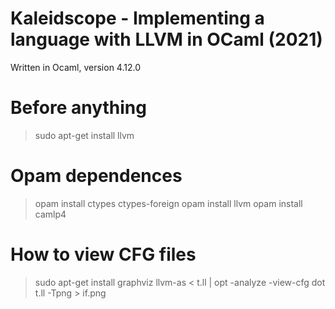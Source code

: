 # Kaleidscope - Implementing a language with LLVM in OCaml (2021)

Written in Ocaml, version 4.12.0

# Before anything

> sudo apt-get install llvm

# Opam dependences

> opam install ctypes ctypes-foreign
> opam install llvm
> opam install camlp4

# How to view CFG files

> sudo apt-get install graphviz
> llvm-as < t.ll | opt -analyze -view-cfg 
> dot t.ll -Tpng > if.png
